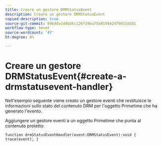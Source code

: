 ```yaml
---
title: Creare un gestore DRMStatusEvent
description: Creare un gestore DRMStatusEvent
copied-description: true
source-git-commit: 89bdda1d4bd5c126f19ba75a819942df901183d1
workflow-type: tm+mt
source-wordcount: '47'
ht-degree: 0%

---
```



# Creare un gestore DRMStatusEvent{#create-a-drmstatusevent-handler}

Nell&#39;esempio seguente viene creato un gestore eventi che restituisce le informazioni sullo stato del contenuto DRM per l&#39;oggetto Primetime che ha generato l&#39;evento.

Aggiungere un gestore eventi a un oggetto Primetime che punta al contenuto protetto:

```
function drmStatusEventHandler(event:DRMStatusEvent):void { trace(event); } 
```

